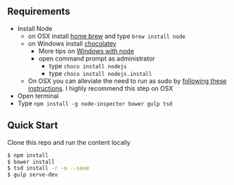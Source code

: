 ## Requirements

- Install Node
    - on OSX install [home brew](http://brew.sh/) and type `brew install node`
    - on Windows install [chocolatey](https://chocolatey.org/)
        - More tips on [Windows with node](http://jpapa.me/winnode)
        - open command prompt as administrator
            - type `choco install nodejs`
            - type `choco install nodejs.install`
    - On OSX you can alleviate the need to run as sudo by [following these instructions](http://jpapa.me/nomoresudo). I highly recommend this step on OSX
- Open terminal
- Type `npm install -g node-inspector bower gulp tsd`

## Quick Start
Clone this repo and run the content locally
```bash
$ npm install
$ bower install
$ tsd install -r -o --save
$ gulp serve-dev
```